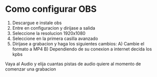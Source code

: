 # Como configurar OBS
1. Descargue e instale obs
2. Entre en configuracion y dirijase a salida
3. Seleccione la resolucion 1920x1080
4. Seleccione en la primera casilla avanzado
5. Dirijase a grabacion y haga los siguientes cambios:
A) Cambie el formato a MP4
B) Dependiendo de su conexion a internet decida los kpbs



Vaya al Audio y elija cuantas pistas de audio quiere al momento de comenzar una grabacion 
  
